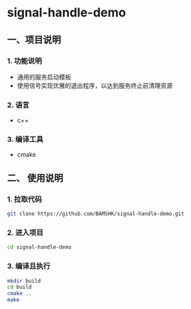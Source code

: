 # signal-handle-demo

## 一、项目说明
### 1. 功能说明
* 通用的服务启动模板
* 使用信号实现优雅的退出程序，以达到服务终止前清理资源

### 2. 语言
* c++

### 3. 编译工具
* cmake

## 二、 使用说明
### 1. 拉取代码
```bash
git clone https://github.com/BAMSHK/signal-handle-demo.git
```

### 2. 进入项目
```bash
cd signal-handle-demo
```

### 3. 编译且执行
```bash
mkdir build
cd build
cmake ..
make
```
